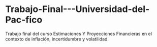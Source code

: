 # Trabajo-Final---Universidad-del-Pac-fico
Trabajo final del curso Estimaciones Y Proyecciones Financieras en el contexto de inflación, incertidumbre y volatilidad.
